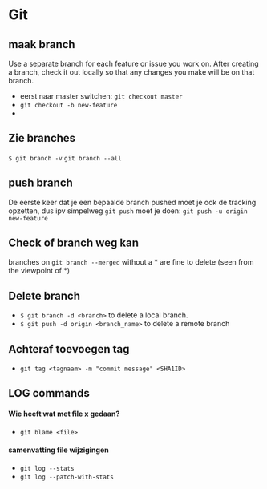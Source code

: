 # Git

## maak branch
Use a separate branch for each feature or issue you work on. After creating a branch, check it out locally so that any changes you make will be on that branch.
- eerst naar master switchen: `git checkout master`
- `git checkout -b new-feature`
- 
## Zie branches
`$ git branch -v`
`git branch --all`

## push branch
De eerste keer dat je een bepaalde branch pushed moet je ook de tracking opzetten, dus ipv simpelweg `git push` moet je doen:
`git push -u origin new-feature`

## Check of branch weg kan
branches on `git branch --merged` without a * are fine to delete (seen from the viewpoint of *)

## Delete branch
- `$ git branch -d <branch>` to delete a local branch.
- `$ git push -d origin <branch_name>` to delete a remote branch

## Achteraf toevoegen tag
- `git tag <tagnaam> -m "commit message" <SHA1ID>`

## LOG commands
#### Wie heeft wat met file x gedaan?
- `git blame <file>`

#### samenvatting file wijzigingen
- `git log --stats`
- `git log --patch-with-stats`

